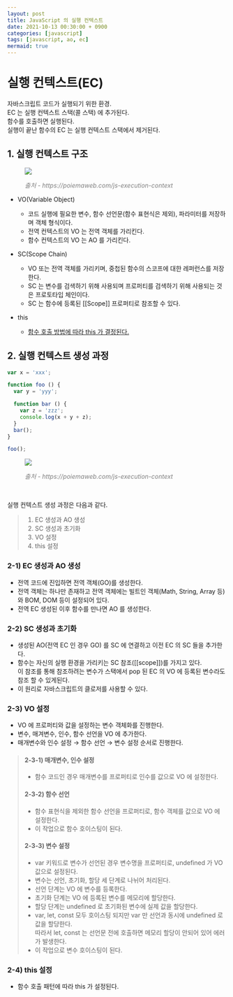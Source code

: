 ```yaml
---
layout: post
title: JavaScript 의 실행 컨텍스트
date: 2021-10-13 00:30:00 + 0900
categories: [javascript]
tags: [javascript, ao, ec]
mermaid: true
---
```

# 실행 컨텍스트(EC)
자바스크립트 코드가 실행되기 위한 환경.      
EC 는 실행 컨텍스트 스택(콜 스택) 에 추가된다.   
함수를 호출하면 실행된다.   
실행이 끝난 함수의 EC 는 실행 컨텍스트 스택에서 제거된다.

## 1. 실행 컨텍스트 구조
<figure>
  <img src="https://user-images.githubusercontent.com/13375810/136986797-d55aa7c6-ea42-4011-a83d-ab8264038473.png" />
  <p style="font-style: italic; color: gray;">출처 - https://poiemaweb.com/js-execution-context</p>
</figure>

  - VO(Variable Object)   
    - 코드 실행에 필요한 변수, 함수 선언문(함수 표현식은 제외), 파라미터를 저장하며 객체 형식이다.   
    - 전역 컨텍스트의 VO 는 전역 객체를 가리킨다.   
    - 함수 컨텍스트의 VO 는 AO 를 가리킨다.   
    
  - SC(Scope Chain)   
    - VO 또는 전역 객체를 가리키며, 중첩된 함수의 스코프에 대한 레퍼런스를 저장한다.   
    - SC 는 변수를 검색하기 위해 사용되며 프로퍼티를 검색하기 위해 사용되는 것은 프로토타입 체인이다.
    - SC 는 함수에 등록된 [[Scope]] 프로퍼티로 참조할 수 있다.

  - this   
    - [함수 호출 방법에 따라 this 가 결정된다.](https://5-sh.github.io/javascript/2021/08/01/javascript-this-scope.html)

## 2. 실행 컨텍스트 생성 과정
```javascript
var x = 'xxx';

function foo () {
  var y = 'yyy';

  function bar () {
    var z = 'zzz';
    console.log(x + y + z);
  }
  bar();
}

foo();
```

<figure>
  <img src="https://user-images.githubusercontent.com/13375810/136993805-a6a93866-c7b7-4795-972f-fa009704b5e4.png" />
  <p style="font-style: italic; color: gray;">출처 - https://poiemaweb.com/js-execution-context</p>
</figure>

<br />

실행 컨텍스트 생성 과정은 다음과 같다.   
> 1. EC 생성과 AO 생성
> 2. SC 생성과 초기화
> 3. VO 설정
> 4. this 설정

### 2-1) EC 생성과 AO 생성
- 전역 코드에 진입하면 전역 객체(GO)를 생성한다.   
- 전역 객체는 하나만 존재하고 전역 객체에는 빌트인 객체(Math, String, Array 등)와 BOM, DOM 등이 설정되어 있다.   
- 전역 EC 생성된 이후 함수를 만나면 AO 를 생성한다.

### 2-2) SC 생성과 초기화
- 생성된 AO(전역 EC 인 경우 GO) 를 SC 에 연결하고 이전 EC 의 SC 들을 추가한다.
- 함수는 자신의 실행 환경을 가리키는 SC 참조([[scope]])를 가지고 있다.   
이 참조를 통해 참조하려는 변수가 스택에서 pop 된 EC 의 VO 에 등록된 변수라도 참조 할 수 있게된다.
- 이 원리로 자바스크립트의 클로저를 사용할 수 있다.

### 2-3) VO 설정
- VO 에 프로퍼티와 값을 설정하는 변수 객체화를 진행한다.
- 변수, 매겨변수, 인수, 함수 선언을 VO 에 추가한다.
- 매개변수와 인수 설정 → 함수 선언 → 변수 설정 순서로 진행한다.

> #### 2-3-1) 매개변수, 인수 설정
> - 함수 코드인 경우 매개변수를 프로퍼티로 인수를 값으로 VO 에 설정한다.
> 
> #### 2-3-2) 함수 선언
> - 함수 표현식을 제외한 함수 선언을 프로퍼티로, 함수 객체를 값으로 VO 에 설정한다.
> - 이 작업으로 함수 호이스팅이 된다.
> 
> #### 2-3-3) 변수 설정
> - var 키워드로 변수가 선언된 경우 변수명을 프로퍼티로, undefined 가 VO 값으로 설정된다.
> - 변수는 선언, 초기화, 할당 세 단계로 나뉘어 처리된다.
> - 선언 단계는 VO 에 변수를 등록한다.
> - 초기화 단계는 VO 에 등록된 변수를 메모리에 할당한다.
> - 할당 단계는 undefined 로 초기화된 변수에 실제 값을 할당한다.
> - var, let, const 모두 호이스팅 되지만 var 만 선언과 동시에 undefined 로 값을 할당한다.   
> 따라서 let, const 는 선언문 전에 호출하면 메모리 할당이 안되어 있어 에러가 발생한다.
> - 이 작업으로 변수 호이스팅이 된다.

### 2-4) this 설정
- 함수 호출 패턴에 따라 this 가 설정된다.